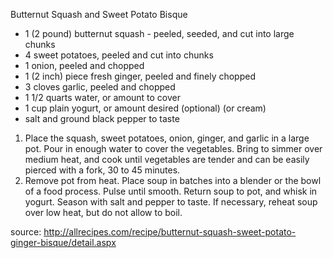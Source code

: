 Butternut Squash and Sweet Potato Bisque

- 1 (2 pound) butternut squash - peeled, seeded, and cut into large chunks
- 4 sweet potatoes, peeled and cut into chunks
- 1 onion, peeled and chopped
- 1 (2 inch) piece fresh ginger, peeled and finely chopped
- 3 cloves garlic, peeled and chopped
- 1 1/2 quarts water, or amount to cover
- 1 cup plain yogurt, or amount desired (optional) (or cream)
- salt and ground black pepper to taste


1. Place the squash, sweet potatoes, onion, ginger, and garlic in a large pot. Pour in enough water to cover the vegetables. Bring to simmer over medium heat, and cook until vegetables are tender and can be easily pierced with a fork, 30 to 45 minutes.
1. Remove pot from heat. Place soup in batches into a blender or the bowl of a food process. Pulse until smooth. Return soup to pot, and whisk in yogurt. Season with salt and pepper to taste. If necessary, reheat soup over low heat, but do not allow to boil.


source: http://allrecipes.com/recipe/butternut-squash-sweet-potato-ginger-bisque/detail.aspx

